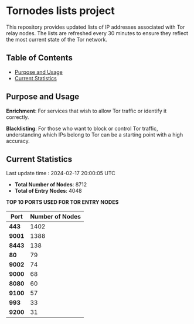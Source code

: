 # Tornodes lists project

This repository provides updated lists of IP addresses associated with Tor relay nodes. The lists are refreshed every 30 minutes to ensure they reflect the most current state of the Tor network.

## Table of Contents

- [Purpose and Usage](#purpose-and-usage)
- [Current Statistics](#current-statistics)


## Purpose and Usage

**Enrichment**: For services that wish to allow Tor traffic or identify it correctly.

**Blacklisting**: For those who want to block or control Tor traffic, understanding which IPs belong to Tor can be a starting point with a high accuracy.

## Current Statistics

Last update time : 2024-02-17 20:00:05 UTC

- **Total Number of Nodes**: 8712
- **Total of Entry Nodes**: 4048

**TOP 10 PORTS USED FOR TOR ENTRY NODES**

| **Port** | **Number of Nodes** |
|------|-----------------|
| **443**   | 1402  |
| **9001**   | 1388  |
| **8443**   | 138  |
| **80**   | 79  |
| **9002**   | 74  |
| **9000**   | 68  |
| **8080**   | 60  |
| **9100**   | 57  |
| **993**   | 33  |
| **9200**   | 31  |

